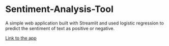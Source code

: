 # Sentiment-Analysis-Tool

A simple web application built with Streamlit and used logistic regression to predict the sentiment of text as positive or negative.

[Link to the app](https://sentiment-analysis-lr-fdwej5cuhov784vbaelwa4.streamlit.app)
